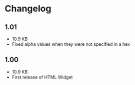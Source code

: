 # Changelog

## 1.01

* 10.9 KB
* Fixed alpha values when they were not specified in a hex

## 1.00

* 10.9 KB
* First release of HTML Widget
